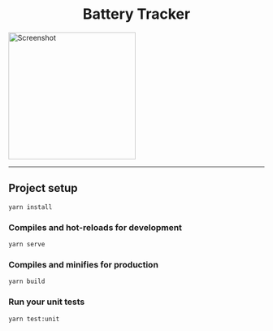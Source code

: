 <h1 align="center">Battery Tracker</h1>



<img align="center" src="https://i.ibb.co/2Kh9JKV/2.png" alt="Screenshot"
	title="Home Screen" width="250" />



___


## Project setup
```
yarn install
```
### Compiles and hot-reloads for development
```
yarn serve
```

### Compiles and minifies for production
```
yarn build
```

### Run your unit tests
```
yarn test:unit
```


